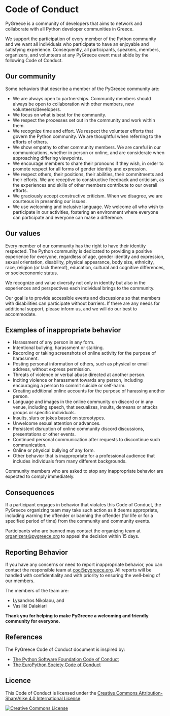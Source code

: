 # Code of Conduct

PyGreece is a community of developers that aims to network and collaborate with all Python
developer communities in Greece.

We support the participation of every member of the Python community and we want all
individuals who participate to have an enjoyable and satisfying experience. Consequently,
all participants, speakers, members, organizers, and volunteers at any PyGreece event must
abide by the following Code of Conduct.

## Our community

Some behaviors that describe a member of the PyGreece community are:

- We are always open to partnerships. Community members should always be open to
    collaboration with other members, new volunteers/developers.
- We focus on what is best for the community.
- We respect the processes set out in the community and work within them.
- We recognize time and effort. We respect the volunteer efforts that govern the Python
    community. We are thoughtful when referring to the efforts of others.
- We show empathy to other community members. We are careful in our communications,
    whether in person or online, and are considerate when approaching differing
    viewpoints.
- We encourage members to share their pronouns if they wish, in order to promote respect
    for all forms of gender identity and expression.
- We respect others, their positions, their abilities, their commitments and their
    efforts. We are receptive to constructive feedback and criticism, as the experiences
    and skills of other members contribute to our overall efforts.
- We graciously accept constructive criticism. When we disagree, we are courteous in
    presenting our issues.
- We use welcoming and inclusive language. We welcome all who wish to participate in our
    activities, fostering an environment where everyone can participate and everyone can
    make a difference.

## Our values

Every member of our community has the right to have their identity respected. The Python
community is dedicated to providing a positive experience for everyone, regardless of age,
gender identity and expression, sexual orientation, disability, physical appearance, body
size, ethnicity, race, religion (or lack thereof), education, cultural and cognitive
differences, or socioeconomic status.

We recognize and value diversity not only in identity but also in the experiences and
perspectives each individual brings to the community.

Our goal is to provide accessible events and discussions so that members with disabilities
can participate without barriers. If there are any needs for additional support, please
inform us, and we will do our best to accommodate.

## Examples of inappropriate behavior

- Harassment of any person in any form.
- Intentional bullying, harassment or stalking.
- Recording or taking screenshots of online activity for the purpose of harassment.
- Posting personal information of others, such as physical or email address, without
    express permission.
- Threats of violence or verbal abuse directed at another person.
- Inciting violence or harassment towards any person, including encouraging a person to
    commit suicide or self-harm.
- Creating additional online accounts for the purpose of harassing another person.
- Language and images in the online community on discord or in any venue, including
    speech, that sexualizes, insults, demeans or attacks groups or specific individuals.
- Insults, slurs or jokes based on stereotypes.
- Unwelcome sexual attention or advances.
- Persistent disruption of online community discord discussions, presentations or other
    events.
- Continued personal communication after requests to discontinue such communication.
- Online or physical bullying of any form.
- Other behavior that is inappropriate for a professional audience that includes
    individuals from many different backgrounds.

Community members who are asked to stop any inappropriate behavior are expected to comply
immediately.

## Consequences

If a participant engages in behavior that violates this Code of Conduct, the PyGreece
organizing team may take such action as it deems appropriate, including warning the
offender or banning the offender (for life or for a specified period of time) from the
community and community events.

Participants who are banned may contact the organizing team at
[organizers@pygreece.org](mailto:organizers@pygreece.org) to appeal the decision within 15 days.

## Reporting Behavior

If you have any concerns or need to report inappropriate behavior, you can contact the
responsible team at [coc@pygreece.org](mailto:coc@pygreece.org). All reports will be
handled with confidentiality and with priority to ensuring the well-being of our members.

The members of the team are:
- Lysandros Nikolaou, and
- Vasiliki Dalakiari

**Thank you for helping to make PyGreece a welcoming and friendly community for
everyone.**

## References

The PyGreece Code of Conduct document is inspired by:

- [The Python Software Foundation Code of Conduct](https://policies.python.org/python.org/code-of-conduct)
- [The EuroPython Society Code of Conduct](https://www.europython-society.org/coc/)

## Licence

This Code of Conduct is licensed under the
[Creative Commons Attribution-ShareAlike 4.0 International License](https://creativecommons.org/licenses/by-sa/4.0/).

[![Creative Commons License](https://licensebuttons.net/l/by-sa/3.0/88x31.png)](http://creativecommons.org/licenses/by-sa/4.0/)
